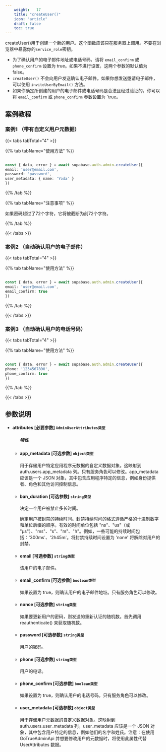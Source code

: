 ```yaml
---
    weight:   17
    title: "createUser()"
    icon: "article"
    draft: false
    toc: true
---
```


createUser()用于创建一个新的用户。这个函数应该只在服务器上调用。不要在浏览器中暴露你的`service_role`密钥。

* 为了确认用户的电子邮件地址或电话号码，请将 `email_confirm` 或 `phone_confirm` 设置为 true。如果不进行设置，这两个参数的默认值为 false。
* `createUser()` 不会向用户发送确认电子邮件。如果你想发送邀请电子邮件，可以使用 `inviteUserByEmail()` 方法。
* 如果你确定所创建的用户的电子邮件或电话号码是合法且经过验证的，你可以将 `email_confirm` 或 `phone_confirm` 参数设置为 `true。


## 案例教程

### 案例1 （带有自定义用户元数据）

{{< tabs tabTotal="4" >}}


{{% tab tabName="使用方法" %}}



  ```ts
                                                                                
const { data, error } = await supabase.auth.admin.createUser({
  email: 'user@email.com',
  password: 'password',
  user_metadata: { name: 'Yoda' }
})
  ```



{{% /tab %}}

{{% tab tabName="注意事项" %}}



如果密码超过了72个字符，它将被截断为前72个字符。



{{% /tab %}}

{{< /tabs >}}


### 案例2 （自动确认用户的电子邮件）

{{< tabs tabTotal="4" >}}


{{% tab tabName="使用方法" %}}



  ```ts
                                                                                
const { data, error } = await supabase.auth.admin.createUser({
  email: 'user@email.com',
  email_confirm: true
})                                                                             
  ```



{{% /tab %}}

{{< /tabs >}}


### 案例3 （自动确认用户的电话号码）

{{< tabs tabTotal="4" >}}


{{% tab tabName="使用方法" %}}



  ```ts
                                                                                
const { data, error } = await supabase.auth.admin.createUser({
  phone: '1234567890',
  phone_confirm: true
})
  ```



{{% /tab %}}

{{< /tabs >}}



## 参数说明


<ul className="method-list-group">
  
<li className="method-list-item">
  <h4 className="method-list-item-label">
    <span className="method-list-item-label-name">
      attributes
    </span>
    <span className="method-list-item-label-badge required">
      [必要参数]
    </span>
    <span className="method-list-item-validation">
      <code>AdminUserAttributes类型</code>
    </span>
  </h4>
  
<ul className="method-list-group">
  <h5 class="method-list-title method-list-title-isChild expanded">特性</h5>

<li className="method-list-item">
  <h4 className="method-list-item-label">
    <span className="method-list-item-label-name">
      app_metadata
    </span>
    <span className="method-list-item-label-badge false">
      [可选参数]
    </span>
    <span className="method-list-item-validation">
      <code>object类型</code>
    </span>
  </h4>
  <div class="method-list-item-description">

用于存储用户特定应用程序元数据的自定义数据对象。这映射到 auth.users.app_metadata 列。只有服务角色可以修改。app_metadata 应该是一个 JSON 对象，其中包含应用程序特定的信息，例如身份提供者、角色和其他访问控制信息。
  
  </div>
  
</li>


<li className="method-list-item">
  <h4 className="method-list-item-label">
    <span className="method-list-item-label-name">
      ban_duration
    </span>
    <span className="method-list-item-label-badge false">
      [可选参数]
    </span>
    <span className="method-list-item-validation">
      <code>string类型</code>
    </span>
  </h4>
  <div class="method-list-item-description">

决定一个用户被禁止多长时间。

确定用户被封禁的持续时间。封禁持续时间的格式遵循严格的十进制数字和单位后缀的顺序。有效的时间单位包括 "ns"、"us"（或 "µs"）、"ms"、"s"、"m"、"h"。例如，一些可能的持续时间包括：'300ms'、'2h45m'。将封禁持续时间设置为 'none' 将解除对用户的封禁。

  </div>
  
</li>


<li className="method-list-item">
  <h4 className="method-list-item-label">
    <span className="method-list-item-label-name">
      email
    </span>
    <span className="method-list-item-label-badge false">
      [可选参数]
    </span>
    <span className="method-list-item-validation">
      <code>string类型</code>
    </span>
  </h4>
  <div class="method-list-item-description">

该用户的电子邮件。

  </div>
  
</li>


<li className="method-list-item">
  <h4 className="method-list-item-label">
    <span className="method-list-item-label-name">
      email_confirm
    </span>
    <span className="method-list-item-label-badge false">
      [可选参数]
    </span>
    <span className="method-list-item-validation">
      <code>boolean类型</code>
    </span>
  </h4>
  <div class="method-list-item-description">

如果设置为 true，则确认用户的电子邮件地址。只有服务角色可以修改。

  </div>
  
</li>



<li className="method-list-item">
  <h4 className="method-list-item-label">
    <span className="method-list-item-label-name">
      nonce
    </span>
    <span className="method-list-item-label-badge false">
      [可选参数]
    </span>
    <span className="method-list-item-validation">
      <code>string类型</code>
    </span>
  </h4>
  <div class="method-list-item-description">

如果要更新用户的密码，则发送的重新认证的随机数。首先调用 reauthenticate() 来获取随机数。

  </div>
  
</li>





<li className="method-list-item">
  <h4 className="method-list-item-label">
    <span className="method-list-item-label-name">
      password
    </span>
    <span className="method-list-item-label-badge false">
      [可选参数]
    </span>
    <span className="method-list-item-validation">
      <code>string类型</code>
    </span>
  </h4>
  <div class="method-list-item-description">

用户的密码。

  </div>
  
</li>


<li className="method-list-item">
  <h4 className="method-list-item-label">
    <span className="method-list-item-label-name">
      phone
    </span>
    <span className="method-list-item-label-badge false">
      [可选参数]
    </span>
    <span className="method-list-item-validation">
      <code>string类型</code>
    </span>
  </h4>
  <div class="method-list-item-description">

用户的电话。

  </div>
  
</li>


<li className="method-list-item">
  <h4 className="method-list-item-label">
    <span className="method-list-item-label-name">
      phone_confirm
    </span>
    <span className="method-list-item-label-badge false">
      [可选参数]
    </span>
    <span className="method-list-item-validation">
      <code>boolean类型</code>
    </span>
  </h4>
  <div class="method-list-item-description">

如果设置为 true，则确认用户的电话号码。只有服务角色可以修改。

  </div>
  
</li>


<li className="method-list-item">
  <h4 className="method-list-item-label">
    <span className="method-list-item-label-name">
      user_metadata
    </span>
    <span className="method-list-item-label-badge false">
      [可选参数]
    </span>
    <span className="method-list-item-validation">
      <code>object类型</code>
    </span>
  </h4>
  <div class="method-list-item-description">

用于存储用户元数据的自定义数据对象。这映射到 auth.users.user_metadata 列。user_metadata 应该是一个 JSON 对象，其中包含用户特定的信息，例如他们的名字和姓氏。注意：在使用 GoTrueAdminApi 并想要修改用户的元数据时，将使用此属性代替 UserAttributes 数据。

  </div>
  
</li>

</ul>

</li>

</ul>

